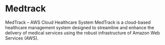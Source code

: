# Medtrack
MedTrack – AWS Cloud Healthcare System MedTrack is a cloud-based healthcare management system designed to streamline and enhance the delivery of medical services using the robust infrastructure of Amazon Web Services (AWS).
